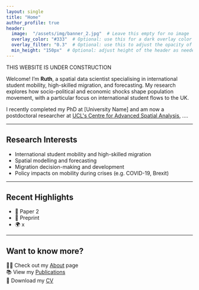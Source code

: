 ```yaml
---
layout: single
title: "Home"
author_profile: true
header:
  image:  "/assets/img/banner_2.jpg"  # Leave this empty for no image
  overlay_color: "#333"  # Optional: use this for a dark overlay color if you want
  overlay_filter: "0.3"  # Optional: use this to adjust the opacity of the overlay
  min_height: "150px"  # Optional: adjust height of the header as needed
---
```


THIS WEBSITE IS UNDER CONSTRUCTION

Welcome! I’m **Ruth**, a spatial data scientist specialising in international student mobility, high-skilled migration, and forecasting. My research explores how socio-political and economic shocks shape population movement, with a particular focus on international student flows to the UK.

I recently completed my PhD at [University Name] and am now a postdoctoral researcher at [UCL's Centre for Advanced Spatial Analysis](https://www.ucl.ac.uk/bartlett/casa), .... 

---

## Research Interests

- International student mobility and high-skilled migration  
- Spatial modelling and forecasting  
- Migration decision-making and development  
- Policy impacts on mobility during crises (e.g. COVID-19, Brexit)

---

## Recent Highlights

- 📄 Paper 2
- 🧮 Preprint
- 🌍 x

---

## Want to know more?

👩‍🔬 Check out my [About](/about/) page  
📚 View my [Publications](/publications/)  
📄 Download my [CV](/cv/)

